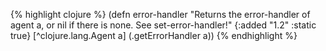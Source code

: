 {% highlight clojure %}
(defn error-handler
  "Returns the error-handler of agent a, or nil if there is none.
  See set-error-handler!"
  {:added "1.2"
   :static true}
  [^clojure.lang.Agent a]
  (.getErrorHandler a))
{% endhighlight %}
